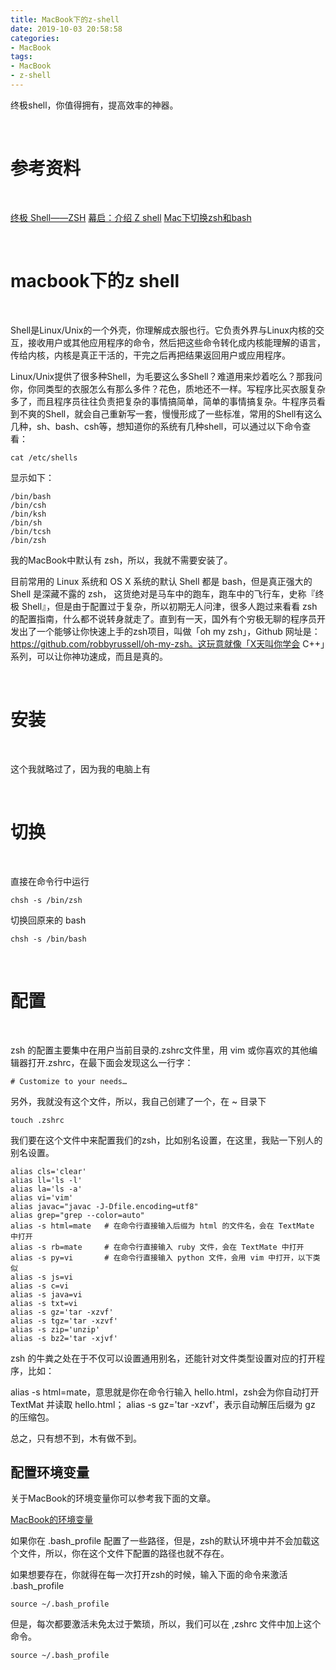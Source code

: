 ```yaml
---
title: MacBook下的z-shell
date: 2019-10-03 20:58:58
categories:
- MacBook
tags:
- MacBook
- z-shell
---
```

终极shell，你值得拥有，提高效率的神器。

<!-- more -->

<br/>

# 参考资料

<br/>

[终极 Shell——ZSH](https://zhuanlan.zhihu.com/p/19556676)
[幕启：介绍 Z shell](https://www.ibm.com/developerworks/cn/linux/shell/z/index.html)
[Mac下切换zsh和bash](https://blog.csdn.net/a19891024/article/details/53869574)

<br/>

# macbook下的z shell

<br/>

Shell是Linux/Unix的一个外壳，你理解成衣服也行。它负责外界与Linux内核的交互，接收用户或其他应用程序的命令，然后把这些命令转化成内核能理解的语言，传给内核，内核是真正干活的，干完之后再把结果返回用户或应用程序。

Linux/Unix提供了很多种Shell，为毛要这么多Shell？难道用来炒着吃么？那我问你，你同类型的衣服怎么有那么多件？花色，质地还不一样。写程序比买衣服复杂多了，而且程序员往往负责把复杂的事情搞简单，简单的事情搞复杂。牛程序员看到不爽的Shell，就会自己重新写一套，慢慢形成了一些标准，常用的Shell有这么几种，sh、bash、csh等，想知道你的系统有几种shell，可以通过以下命令查看：

	cat /etc/shells
	
显示如下：

	/bin/bash
	/bin/csh
	/bin/ksh
	/bin/sh
	/bin/tcsh
	/bin/zsh

我的MacBook中默认有 zsh，所以，我就不需要安装了。

目前常用的 Linux 系统和 OS X 系统的默认 Shell 都是 bash，但是真正强大的 Shell 是深藏不露的 zsh， 这货绝对是马车中的跑车，跑车中的飞行车，史称『终极 Shell』，但是由于配置过于复杂，所以初期无人问津，很多人跑过来看看 zsh 的配置指南，什么都不说转身就走了。直到有一天，国外有个穷极无聊的程序员开发出了一个能够让你快速上手的zsh项目，叫做「oh my zsh」，Github 网址是：https://github.com/robbyrussell/oh-my-zsh。这玩意就像「X天叫你学会 C++」系列，可以让你神功速成，而且是真的。

<br/>

# 安装

<br/>

这个我就略过了，因为我的电脑上有

<br/>

# 切换

<br/>

直接在命令行中运行

	chsh -s /bin/zsh
	
切换回原来的 bash

	chsh -s /bin/bash

<br/>

# 配置

<br/>

zsh 的配置主要集中在用户当前目录的.zshrc文件里，用 vim 或你喜欢的其他编辑器打开.zshrc，在最下面会发现这么一行字：
	
	# Customize to your needs…
	
另外，我就没有这个文件，所以，我自己创建了一个，在 ~ 目录下

	touch .zshrc
	
我们要在这个文件中来配置我们的zsh，比如别名设置，在这里，我贴一下别人的别名设置。

	alias cls='clear'
	alias ll='ls -l'
	alias la='ls -a'
	alias vi='vim'
	alias javac="javac -J-Dfile.encoding=utf8"
	alias grep="grep --color=auto"
	alias -s html=mate   # 在命令行直接输入后缀为 html 的文件名，会在 TextMate 中打开
	alias -s rb=mate     # 在命令行直接输入 ruby 文件，会在 TextMate 中打开
	alias -s py=vi       # 在命令行直接输入 python 文件，会用 vim 中打开，以下类似
	alias -s js=vi
	alias -s c=vi
	alias -s java=vi
	alias -s txt=vi
	alias -s gz='tar -xzvf'
	alias -s tgz='tar -xzvf'
	alias -s zip='unzip'
	alias -s bz2='tar -xjvf'
	
zsh 的牛粪之处在于不仅可以设置通用别名，还能针对文件类型设置对应的打开程序，比如：

alias -s html=mate，意思就是你在命令行输入 hello.html，zsh会为你自动打开 TextMat 并读取 hello.html； alias -s gz='tar -xzvf'，表示自动解压后缀为 gz 的压缩包。

总之，只有想不到，木有做不到。

## 配置环境变量

关于MacBook的环境变量你可以参考我下面的文章。

[MacBook的环境变量](https://benpaodewoniu.github.io/2019/10/03/macbook0/)

如果你在 .bash_profile 配置了一些路径，但是，zsh的默认环境中并不会加载这个文件，所以，你在这个文件下配置的路径也就不存在。

如果想要存在，你就得在每一次打开zsh的时候，输入下面的命令来激活 .bash_profile

	source ~/.bash_profile
	
但是，每次都要激活未免太过于繁琐，所以，我们可以在 ,zshrc 文件中加上这个命令。

	source ~/.bash_profile
